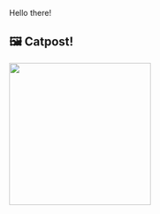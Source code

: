Hello there!



## 🖼️ Catpost!

<sub>
    <img src="https://cdn2.thecatapi.com/images/5hRxfIwWQ.png" height="256">
</sub>


